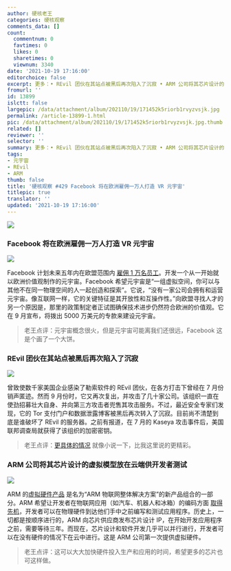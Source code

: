 ```yaml
---
author: 硬核老王
categories: 硬核观察
comments_data: []
count:
  commentnum: 0
  favtimes: 0
  likes: 0
  sharetimes: 0
  viewnum: 3340
date: '2021-10-19 17:16:00'
editorchoice: false
excerpt: 更多：• REvil 团伙在其站点被黑后再次陷入了沉寂 • ARM 公司将其芯片设计的虚拟模型放在云端供开发者测试
fromurl: ''
id: 13899
islctt: false
largepic: /data/attachment/album/202110/19/171452k5riorb1rvyzvsjk.jpg
permalink: /article-13899-1.html
pic: /data/attachment/album/202110/19/171452k5riorb1rvyzvsjk.jpg.thumb.jpg
related: []
reviewer: ''
selector: ''
summary: 更多：• REvil 团伙在其站点被黑后再次陷入了沉寂 • ARM 公司将其芯片设计的虚拟模型放在云端供开发者测试
tags:
- 元宇宙
- REvil
- ARM
thumb: false
title: '硬核观察 #429 Facebook 将在欧洲雇佣一万人打造 VR 元宇宙'
titlepic: true
translator: ''
updated: '2021-10-19 17:16:00'
---
```


![](/data/attachment/album/202110/19/171452k5riorb1rvyzvsjk.jpg)


### Facebook 将在欧洲雇佣一万人打造 VR 元宇宙


![](/data/attachment/album/202110/19/171503tgnffbfxhulgw5wh.jpg)


Facebook 计划未来五年内在欧盟范围内 [雇佣 1 万名员工](https://about.fb.com/news/2021/10/creating-jobs-europe-metaverse/)。开发一个从一开始就以欧洲价值观制作的元宇宙。Facebook 希望元宇宙是“一组虚拟空间，你可以与其他不在同一物理空间的人一起创造和探索”。它说，“没有一家公司会拥有和运营元宇宙。像互联网一样，它的关键特征是其开放性和互操作性。”向欧盟寻找人才的另一个原因是，那里的政策制定者正试图确保技术进步仍然符合欧洲的价值观。它在 9 月宣布，将拨出 5000 万美元的专款来建设元宇宙。



> 
> 老王点评：元宇宙概念很火，但是元宇宙可能离我们还很远，Facebook 这是个画了一个大饼。
> 
> 
> 


### REvil 团伙在其站点被黑后再次陷入了沉寂


![](/data/attachment/album/202110/19/171524fa06f3el5zap66ce.jpg)


曾致使数千家美国企业感染了勒索软件的 REvil 团伙，在各方打击下曾经在 7 月份销声匿迹。然而 9 月份时，它又再次复出，并攻击了几十家公司。该组织一直在使劲招募壮大自身、并向第三方攻击者兜售其攻击服务。不过，最近安全专家们发现，它的 Tor 支付门户和数据泄露博客被黑后再次转入了沉寂。目前尚不清楚到底是谁破坏了 REvil 的服务器。之前有报道，在 7 月的 Kaseya 攻击事件后，美国联邦调查局就获得了该组织的加密密钥。



> 
> 老王点评：[更具体的情况](https://www.zdnet.com/article/revil-ransomware-operators-claim-group-is-ending-activity-again-happy-blog-now-offline/) 就像小说一下，比我这里说的更精彩。
> 
> 
> 


### ARM 公司将其芯片设计的虚拟模型放在云端供开发者测试


![](/data/attachment/album/202110/19/171543wgz4zkkzbffkggb3.jpg)


ARM 的[虚拟硬件产品](https://community.arm.com/arm-community-blogs/b/internet-of-things-blog/posts/introducing-arm-virtual-hardware-for-cloud-based-iot-development) 是名为“ARM 物联网整体解决方案”的新产品组合的一部分。ARM 希望让开发者在物联网应用（如汽车、机器人和冰箱）的编码方面 [取得先机](https://www.theregister.com/2021/10/18/arms_virtual_hardware/)，开发者可以在物理硬件到达他们手中之前编写和测试应用程序。历史上，一切都是按顺序进行的，ARM 向芯片供应商发布芯片设计 IP，在开始开发应用程序之前，需要等待三年。而现在，芯片设计和软件开发几乎可以并行进行，开发者可以在没有硬件的情况下在云中进行。这是 ARM 公司第一次提供虚拟硬件。



> 
> 老王点评：这可以大大加快硬件投入生产和应用的时间，希望更多的芯片也可这样做。
> 
> 
>